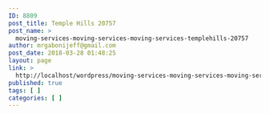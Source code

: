 ```yaml
---
ID: 8809
post_title: Temple Hills 20757
post_name: >
  moving-services-moving-services-moving-services-templehills-20757
author: mrgabonijeff@gmail.com
post_date: 2018-03-28 01:48:25
layout: page
link: >
  http://localhost/wordpress/moving-services-moving-services-moving-services-templehills-20757/
published: true
tags: [ ]
categories: [ ]
---
```

